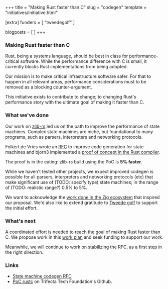 +++
title = "Making Rust faster than C"
slug = "codegen"
template = "initiatives/initiative.html"

[extra]
funders = [
    "tweedegolf"
]

blogposts = [
]
+++

### Making Rust faster than C

Rust, being a systems language, should be best in class for performance-critical software. While the performance difference with C is small, it currently blocks Rust implementations from being adopted.

Our mission is to make critical infrastructure software safer. For that to happen in all relevant areas, performance considerations must to be removed as a blocking counter-argument.

This initiative exists to contribute to change; to changing Rust's performance story with the ultimate goal of making it faster than C.

### What we've done

Our work on [zlib-rs](/initiatives/datacompression) led us on the path to improve the performance of state machines. Complex state machines are niche, but foundational to many programs, such as parsers, interpreters and networking protocols.

Folkert de Vries wrote an [RFC](https://github.com/rust-lang/rfcs/pull/3720) to improve code generation for state machines and bjorn3 implemented a [proof of concept in the Rust compiler](https://github.com/trifectatechfoundation/rust/tree/labeled-match).

The proof is in the eating: zlib-rs build using the PoC is **5% faster**.

While we haven't tested other projects, we expect improved codegen is possible for all parsers, interpreters and networking protocols (etc) that make significant use of (TODO: specify type) state machines; in the range of (TODO: realistic range?) 0.5% to 5%.

We want to acknowledge the [work done in the Zig ecosystem](https://github.com/ziglang/zig/pull/21257) that inspired our proposal. We'd also like to extend gratitude to [Tweede golf](https://tweedegolf.nl) to support the initial effort. 

### What's next

A coordinated effort is needed to reach the goal of making Rust faster than C. We propose work in this [work plan](/initiatives/workplans/codegen/) and seek funding to support our work.

Meanwhile, we will continue to work on stabilizing the RFC, as a first step in the right direction.

### Links

- [State machine codegen RFC](https://github.com/rust-lang/rfcs/pull/3720)
- [PoC rustc](https://github.com/trifectatechfoundation/rust/tree/labeled-match) on Trifecta Tech Foundation's Github.



